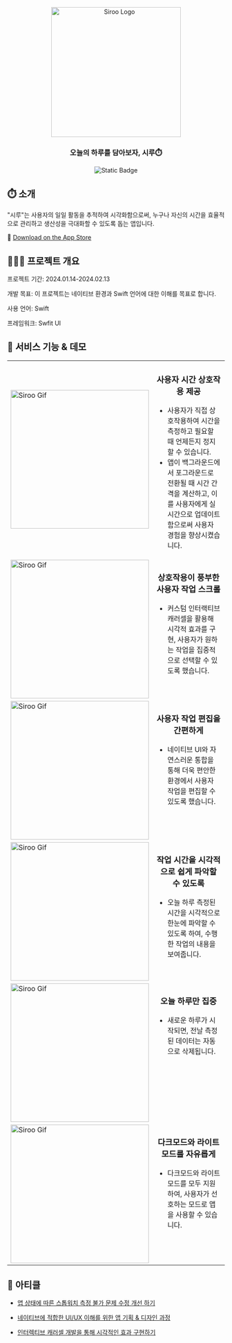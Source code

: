 <div align="center">
<img src="https://github.com/jeongbaebang/Siroo/assets/57677452/670e6e2b-200d-4498-b72f-3b079891e77f" alt="Siroo Logo" width="300" height="300" />
  
### 오늘의 하루를 담아보자, 시루⏱️
![Static Badge](https://img.shields.io/badge/Apple-black?logo=ios)
</div>

## ⏱️ 소개
"시루"는 사용자의 일일 활동을 추적하여 시각화함으로써, 누구나 자신의 시간을 효율적으로 관리하고 생산성을 극대화할 수 있도록 돕는 앱입니다.

🍎 [Download on the App Store](https://apps.apple.com/us/app/siroo/id6477812074)

## 🧑🏻‍💻 프로젝트 개요
프로젝트 기간: 2024.01.14-2024.02.13

개발 목표: 이 프로젝트는 네이티브 환경과 Swift 언어에 대한 이해를 목표로 합니다.

사용 언어: Swift

프레임워크: Swfit UI

## 📱 서비스 기능 & 데모
<div align="center">
<table>
  
<tr>
<td><img src="https://github.com/jeongbaebang/Siroo/assets/57677452/29a23bd5-770b-433a-bfa6-dd30a38fdf92" alt="Siroo Gif" width="320" height="auto" /></td>
<td valign="top">
<div align="center">
  
### 사용자 시간 상호작용 제공

</div>

- 사용자가 직접 상호작용하여 시간을 측정하고 필요할 때 언제든지 정지할 수 있습니다.
- 앱이 백그라운드에서 포그라운드로 전환될 때 시간 간격을 계산하고, 이를 사용자에게 실시간으로 업데이트함으로써 사용자 경험을 향상시켰습니다.

</td>
</tr>

<tr>
<td><img src="https://github.com/jeongbaebang/Siroo/assets/57677452/cb75e083-a432-4a22-b0c6-7944a3224581" alt="Siroo Gif" width="320" height="auto" /></td>
<td valign="top">
<div align="center">
  
### 상호작용이 풍부한 사용자 작업 스크롤

</div>

- 커스텀 인터랙티브 캐러셀을 활용해 시각적 효과를 구현, 사용자가 원하는 작업을 집중적으로 선택할 수 있도록 했습니다.

</td>
</tr>

<tr>
<td><img src="https://github.com/jeongbaebang/Siroo/assets/57677452/a38c880c-d1bb-419d-994e-ed3a66983ec0" alt="Siroo Gif" width="320" height="auto" /></td>
<td valign="top">
<div align="center">
  
### 사용자 작업 편집을 간편하게

</div>

- 네이티브 UI와 자연스러운 통합을 통해 더욱 편안한 환경에서 사용자 작업을 편집할 수 있도록 했습니다.

</td>
</tr>

<tr>
<td><img src="https://github.com/jeongbaebang/Siroo/assets/57677452/e6acbbcf-75e1-4776-8e29-8837d1b6da9a" alt="Siroo Gif" width="320" height="auto" /></td>
<td valign="top">
<div align="center">
  
### 작업 시간을 시각적으로 쉽게 파악할 수 있도록

</div>

- 오늘 하루 측정된 시간을 시각적으로 한눈에 파악할 수 있도록 하여, 수행한 작업의 내용을 보여줍니다.

</td>
</tr>

<tr>
<td><img src="https://github.com/jeongbaebang/Siroo/assets/57677452/81b51d71-8230-45d1-8cf1-61553c8f12cd" alt="Siroo Gif" width="320" height="auto" /></td>
<td valign="top">
<div align="center">
  
### 오늘 하루만 집중

</div>

- 새로운 하루가 시작되면, 전날 측정된 데이터는 자동으로 삭제됩니다.

</td>
</tr>

<tr>
<td><img src="https://github.com/jeongbaebang/Siroo/assets/57677452/1ca0f45c-1e87-48e5-9fe4-c18b06ae7925" alt="Siroo Gif" width="320" height="auto" /></td>
<td valign="top">
<div align="center">
  
### 다크모드와 라이트모드를 자유롭게

</div>

- 다크모드와 라이트모드를 모두 지원하여, 사용자가 선호하는 모드로 앱을 사용할 수 있습니다.

</td>
</tr>

</table>
</div>

## 📝 아티클
- [앱 상태에 따른 스톱워치 측정 불가 문제 수정 개선 하기](https://medium.com/@jeongbaebang/swiftui%EB%A5%BC-%ED%99%9C%EC%9A%A9%ED%95%9C-%EC%8A%A4%ED%86%B1%EC%9B%8C%EC%B9%98-%EA%B5%AC%ED%98%84-%EB%B0%B1%EA%B7%B8%EB%9D%BC%EC%9A%B4%EB%93%9C-%EC%83%81%ED%83%9C%EC%97%90%EC%84%9C%EC%9D%98-%EC%8B%9C%EA%B0%84-%EA%B0%84%EA%B2%A9-%EC%A1%B0%EC%A0%88%ED%95%98%EA%B8%B0-a1b15db5d399)   

- [네이티브에 적합한 UI/UX 이해를 위한 앱 기획 & 디자인 과정](https://medium.com/@jeongbaebang/react-native-%EA%B0%9C%EB%B0%9C%EC%9E%90%EA%B0%80-%EB%A7%9E%EB%8B%A5%EB%9C%A8%EB%A6%B0-%EC%B2%AB-ios-%EB%84%A4%EC%9D%B4%ED%8B%B0%EB%B8%8C-%ED%94%84%EB%A1%9C%EC%A0%9D%ED%8A%B8-%EA%B8%B0%ED%9A%8D%EB%B6%80%ED%84%B0-%EB%94%94%EC%9E%90%EC%9D%B8%EA%B9%8C%EC%A7%80%EC%9D%98-%EC%8B%A4%EC%A0%84-%EA%B2%BD%ED%97%98%EB%8B%B4-7aa1acff10fd)

- [인터렉티브 캐러셀 개발을 통해 시각적인 효과 구현하기](https://medium.com/@jeongbaebang/swiftui%EB%A1%9C-%EA%B5%AC%ED%98%84%ED%95%98%EB%8A%94-%EB%A7%A4%EB%A0%A5%EC%A0%81%EC%9D%B8-%EC%BA%90%EB%9F%AC%EC%85%80-%EC%9D%B8%ED%84%B0%EB%9E%99%ED%8B%B0%EB%B8%8C-ui%EC%9D%98-%EC%83%88%EB%A1%9C%EC%9A%B4-%EC%B0%A8%EC%9B%90-eaded2681a9e)
